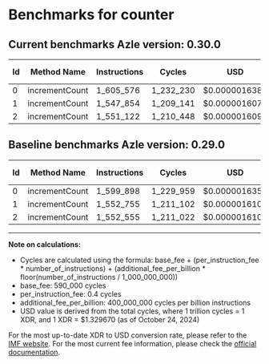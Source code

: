 # Benchmarks for counter

## Current benchmarks Azle version: 0.30.0

| Id  | Method Name    | Instructions | Cycles    | USD           | USD/Million Calls | Change                            |
| --- | -------------- | ------------ | --------- | ------------- | ----------------- | --------------------------------- |
| 0   | incrementCount | 1_605_576    | 1_232_230 | $0.0000016385 | $1.63             | <font color="red">+5_678</font>   |
| 1   | incrementCount | 1_547_854    | 1_209_141 | $0.0000016078 | $1.60             | <font color="green">-4_901</font> |
| 2   | incrementCount | 1_551_122    | 1_210_448 | $0.0000016095 | $1.60             | <font color="green">-1_433</font> |

## Baseline benchmarks Azle version: 0.29.0

| Id  | Method Name    | Instructions | Cycles    | USD           | USD/Million Calls |
| --- | -------------- | ------------ | --------- | ------------- | ----------------- |
| 0   | incrementCount | 1_599_898    | 1_229_959 | $0.0000016354 | $1.63             |
| 1   | incrementCount | 1_552_755    | 1_211_102 | $0.0000016104 | $1.61             |
| 2   | incrementCount | 1_552_555    | 1_211_022 | $0.0000016103 | $1.61             |

---

**Note on calculations:**

- Cycles are calculated using the formula: base_fee + (per_instruction_fee \* number_of_instructions) + (additional_fee_per_billion \* floor(number_of_instructions / 1_000_000_000))
- base_fee: 590_000 cycles
- per_instruction_fee: 0.4 cycles
- additional_fee_per_billion: 400_000_000 cycles per billion instructions
- USD value is derived from the total cycles, where 1 trillion cycles = 1 XDR, and 1 XDR = $1.329670 (as of October 24, 2024)

For the most up-to-date XDR to USD conversion rate, please refer to the [IMF website](https://www.imf.org/external/np/fin/data/rms_sdrv.aspx).
For the most current fee information, please check the [official documentation](https://internetcomputer.org/docs/current/developer-docs/gas-cost#execution).
